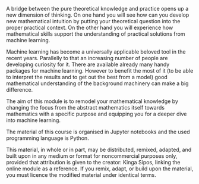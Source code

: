 A bridge between the pure theoretical knowledge and practice opens up a new dimension of thinking. On one hand you will see how can you develop new mathematical intuition by putting your theoretical question into the proper practical context. On the other hand you will experience how mathematical skills support the understanding of practical solutions from machine learning.

Machine learning has become a universally applicable beloved tool in the recent years. Parallelly to that an increasing number of people are developing curiosity for it. There are available already many handy packages for machine learning. However to benefit the most of it (to be able to interpret the results and to get out the best from a model) good mathematical understanding of the background machinery can make a big difference.

The aim of this module is to remodel your mathematical knowledge by changing the focus from the abstract mathematics itself towards mathematics with a specific purpose and equipping you for a deeper dive into machine learning.

The material of this course is organised in Jupyter notebooks and the used programming language is Python.

This material, in whole or in part, may be distributed, remixed, adapted, and built upon in any medium or format for noncommercial purposes only, provided that attribution is given to the creator: Kinga Sipos, linking the online module as a reference. If you remix, adapt, or build upon the material, you must licence the modified material under identical terms.

